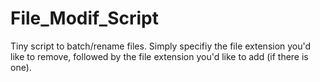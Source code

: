 # File_Modif_Script
Tiny script to batch/rename files. Simply specifiy the file extension you'd like to remove, followed by the file extension you'd like to add (if there is one).
